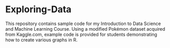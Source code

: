 # Exploring-Data
This repository contains sample code for my Introduction to Data Science and Machine Learning Course. Using a modified Pokémon dataset acquired from Kaggle.com, example code is provided for students demonstrating how to create various graphs in R.
